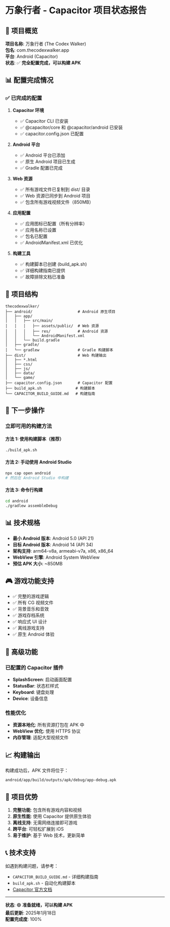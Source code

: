 # 万象行者 - Capacitor 项目状态报告

## 🎯 项目概览

**项目名称**: 万象行者 (The Codex Walker)  
**包名**: com.thecodexwalker.app  
**平台**: Android (Capacitor)  
**状态**: ✅ **完全配置完成，可以构建 APK**

## 📊 配置完成情况

### ✅ 已完成的配置

1. **Capacitor 环境**
   - ✅ Capacitor CLI 已安装
   - ✅ @capacitor/core 和 @capacitor/android 已安装
   - ✅ capacitor.config.json 已配置

2. **Android 平台**
   - ✅ Android 平台已添加
   - ✅ 原生 Android 项目已生成
   - ✅ Gradle 配置已完成

3. **Web 资源**
   - ✅ 所有游戏文件已复制到 dist/ 目录
   - ✅ Web 资源已同步到 Android 项目
   - ✅ 包含所有游戏视频文件（850MB）

4. **应用配置**
   - ✅ 应用图标已配置（所有分辨率）
   - ✅ 应用名称已设置
   - ✅ 包名已配置
   - ✅ AndroidManifest.xml 已优化

5. **构建工具**
   - ✅ 构建脚本已创建 (build_apk.sh)
   - ✅ 详细构建指南已提供
   - ✅ 故障排除文档已准备

## 📱 项目结构

```
thecodexwalker/
├── android/                    # Android 原生项目
│   ├── app/
│   │   ├── src/main/
│   │   │   ├── assets/public/  # Web 资源
│   │   │   ├── res/            # Android 资源
│   │   │   └── AndroidManifest.xml
│   │   └── build.gradle
│   ├── gradle/
│   └── gradlew                 # Gradle 构建脚本
├── dist/                       # Web 构建输出
│   ├── *.html
│   ├── css/
│   ├── js/
│   ├── data/
│   └── game/
├── capacitor.config.json       # Capacitor 配置
├── build_apk.sh               # 构建脚本
└── CAPACITOR_BUILD_GUIDE.md   # 构建指南
```

## 🚀 下一步操作

### 立即可用的构建方法

#### 方法 1: 使用构建脚本（推荐）
```bash
./build_apk.sh
```

#### 方法 2: 手动使用 Android Studio
```bash
npx cap open android
# 然后在 Android Studio 中构建
```

#### 方法 3: 命令行构建
```bash
cd android
./gradlew assembleDebug
```

## 📊 技术规格

- **最小 Android 版本**: Android 5.0 (API 21)
- **目标 Android 版本**: Android 14 (API 34)
- **架构支持**: arm64-v8a, armeabi-v7a, x86, x86_64
- **WebView 引擎**: Android System WebView
- **预估 APK 大小**: ~850MB

## 🎮 游戏功能支持

- ✅ 完整的游戏逻辑
- ✅ 所有 CG 视频文件
- ✅ 背景音乐和音效
- ✅ 游戏存档系统
- ✅ 响应式 UI 设计
- ✅ 离线游戏支持
- ✅ 原生 Android 体验

## 🔧 高级功能

### 已配置的 Capacitor 插件
- **SplashScreen**: 启动画面配置
- **StatusBar**: 状态栏样式
- **Keyboard**: 键盘处理
- **Device**: 设备信息

### 性能优化
- **资源本地化**: 所有资源打包在 APK 中
- **WebView 优化**: 使用 HTTPS 协议
- **内存管理**: 适配大型视频文件

## 📈 构建输出

构建成功后，APK 文件将位于：
```
android/app/build/outputs/apk/debug/app-debug.apk
```

## 🎉 项目优势

1. **完整功能**: 包含所有游戏内容和视频
2. **原生性能**: 使用 Capacitor 提供原生体验
3. **离线支持**: 无需网络连接即可游戏
4. **跨平台**: 可轻松扩展到 iOS
5. **易于维护**: 基于 Web 技术，更新简单

## 📞 技术支持

如遇到构建问题，请参考：
- `CAPACITOR_BUILD_GUIDE.md` - 详细构建指南
- `build_apk.sh` - 自动化构建脚本
- [Capacitor 官方文档](https://capacitorjs.com/docs)

---

**状态**: 🟢 **准备就绪，可以构建 APK**  
**最后更新**: 2025年1月18日  
**配置完成度**: 100%